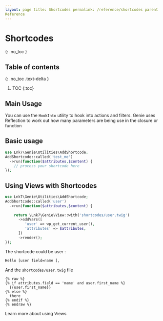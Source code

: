 ```yaml
---
layout: page title: Shortcodes permalink: /reference/shortcodes parent:
Reference
---
```


# Shortcodes

{: .no_toc }

## Table of contents

{: .no_toc .text-delta }

1. TOC {:toc}

## Main Usage

You can use the `HookInto` utility to hook into actions and filters. Genie uses
Reflection to work out how many parameters are being use in the closure or
function

## Basic usage

```php
use Lnk7\Genie\Utilities\AddShortcode;
AddShortcode::called('test_me')
  ->run(function($attributes,$content) {
    // process your shortcode here
});
```

## Using Views with Shortcodes

```php
use Lnk7\Genie\Utilities\AddShortcode;
AddShortcode::called('user')
  ->run(function($attributes,$content) {
     
    return \Lnk7\Genie\View::with('shortcodes/user.twig')
      ->addVars([
         'user' => wp_get_current_user(),
         'attributes' => $attributes,
      ])
      ->render();
});
```

The shortcode could be user :

```html
Hello [user field=name ],
```

And the `shortcodes/user.twig` file

```twig
{% raw %}
{% if attributes.field == 'name' and user.first_name %}
  {{user.first_name}}
{% else %}
  there
{% endif %}
{% endraw %}
```

Learn more about using Views
